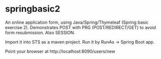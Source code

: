 # springbasic2
An online application form, using Java/Spring/Thymeleaf (Spring basic exercise 2).
Demonstrates POST with PRG (POST/REDIRECT/GET) to avoid form resubmission. Also SESSION.

Import it into STS as a maven project. Run it by RunAs -> Spring Boot app.

Point your browser at http://localhost:8090/users/new

